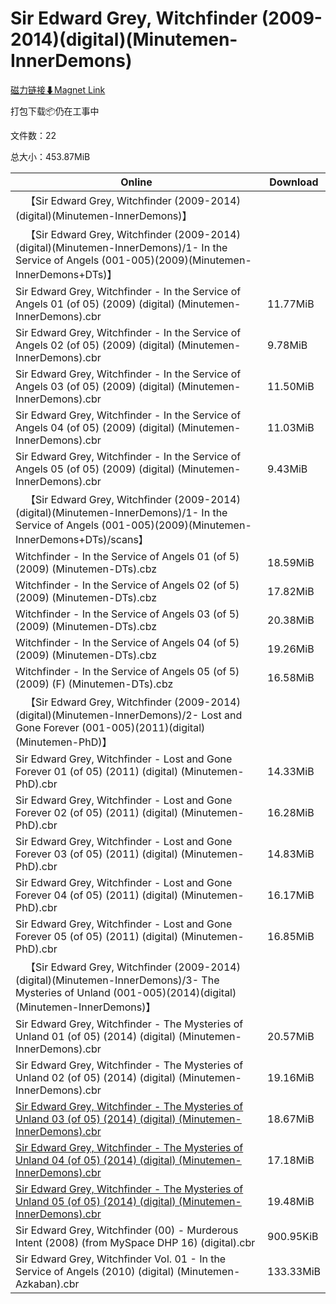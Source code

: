 # Sir Edward Grey, Witchfinder (2009-2014)(digital)(Minutemen-InnerDemons)

[磁力链接⬇Magnet Link](magnet:?xt=urn:btih:c21109883987bb6f58774405bef7e6036794c82b&dn=Sir%20Edward%20Grey%2C%20Witchfinder%20%282009-2014%29%28digital%29%28Minutemen-InnerDemons%29)

打包下载📦仍在工事中

文件数：22

总大小：453.87MiB

Online | Download
--- | ---
&emsp;【Sir Edward Grey, Witchfinder (2009-2014)(digital)(Minutemen-InnerDemons)】 | 
&emsp;【Sir Edward Grey, Witchfinder (2009-2014)(digital)(Minutemen-InnerDemons)/1- In the Service of Angels (001-005)(2009)(Minutemen-InnerDemons+DTs)】 | 
Sir Edward Grey, Witchfinder - In the Service of Angels 01 (of 05) (2009) (digital) (Minutemen-InnerDemons).cbr | 11.77MiB
Sir Edward Grey, Witchfinder - In the Service of Angels 02 (of 05) (2009) (digital) (Minutemen-InnerDemons).cbr | 9.78MiB
Sir Edward Grey, Witchfinder - In the Service of Angels 03 (of 05) (2009) (digital) (Minutemen-InnerDemons).cbr | 11.50MiB
Sir Edward Grey, Witchfinder - In the Service of Angels 04 (of 05) (2009) (digital) (Minutemen-InnerDemons).cbr | 11.03MiB
Sir Edward Grey, Witchfinder - In the Service of Angels 05 (of 05) (2009) (digital) (Minutemen-InnerDemons).cbr | 9.43MiB
&emsp;【Sir Edward Grey, Witchfinder (2009-2014)(digital)(Minutemen-InnerDemons)/1- In the Service of Angels (001-005)(2009)(Minutemen-InnerDemons+DTs)/scans】 | 
Witchfinder - In the Service of Angels 01 (of 5) (2009) (Minutemen-DTs).cbz | 18.59MiB
Witchfinder - In the Service of Angels 02 (of 5) (2009) (Minutemen-DTs).cbz | 17.82MiB
Witchfinder - In the Service of Angels 03 (of 5) (2009) (Minutemen-DTs).cbz | 20.38MiB
Witchfinder - In the Service of Angels 04 (of 5) (2009) (Minutemen-DTs).cbz | 19.26MiB
Witchfinder - In the Service of Angels 05 (of 5) (2009) (F) (Minutemen-DTs).cbz | 16.58MiB
&emsp;【Sir Edward Grey, Witchfinder (2009-2014)(digital)(Minutemen-InnerDemons)/2- Lost and Gone Forever  (001-005)(2011)(digital)(Minutemen-PhD)】 | 
Sir Edward Grey, Witchfinder - Lost and Gone Forever 01 (of 05) (2011) (digital) (Minutemen-PhD).cbr | 14.33MiB
Sir Edward Grey, Witchfinder - Lost and Gone Forever 02 (of 05) (2011) (digital) (Minutemen-PhD).cbr | 16.28MiB
Sir Edward Grey, Witchfinder - Lost and Gone Forever 03 (of 05) (2011) (digital) (Minutemen-PhD).cbr | 14.83MiB
Sir Edward Grey, Witchfinder - Lost and Gone Forever 04 (of 05) (2011) (digital) (Minutemen-PhD).cbr | 16.17MiB
Sir Edward Grey, Witchfinder - Lost and Gone Forever 05 (of 05) (2011) (digital) (Minutemen-PhD).cbr | 16.85MiB
&emsp;【Sir Edward Grey, Witchfinder (2009-2014)(digital)(Minutemen-InnerDemons)/3- The Mysteries of Unland  (001-005)(2014)(digital)(Minutemen-InnerDemons)】 | 
Sir Edward Grey, Witchfinder - The Mysteries of Unland 01 (of 05) (2014) (digital) (Minutemen-InnerDemons).cbr | 20.57MiB
Sir Edward Grey, Witchfinder - The Mysteries of Unland 02 (of 05) (2014) (digital) (Minutemen-InnerDemons).cbr | 19.16MiB
[Sir Edward Grey, Witchfinder - The Mysteries of Unland 03 (of 05) (2014) (digital) (Minutemen-InnerDemons).cbr](https://github.com/alicewish/markdown/blob/master/comic/Sir-Edward-Grey-Witchfinder-Mysteries-of-Unland-03-of-05-2014-digital-Minutemen-InnerDemons-cbr.md) | 18.67MiB
[Sir Edward Grey, Witchfinder - The Mysteries of Unland 04 (of 05) (2014) (digital) (Minutemen-InnerDemons).cbr](https://github.com/alicewish/markdown/blob/master/comic/Sir-Edward-Grey-Witchfinder-Mysteries-of-Unland-04-of-05-2014-digital-Minutemen-InnerDemons-cbr.md) | 17.18MiB
[Sir Edward Grey, Witchfinder - The Mysteries of Unland 05 (of 05) (2014) (digital) (Minutemen-InnerDemons).cbr](https://github.com/alicewish/markdown/blob/master/comic/Sir-Edward-Grey-Witchfinder-Mysteries-of-Unland-05-of-05-2014-digital-Minutemen-InnerDemons-cbr.md) | 19.48MiB
Sir Edward Grey, Witchfinder (00) - Murderous Intent (2008) (from MySpace DHP 16) (digital).cbr | 900.95KiB
Sir Edward Grey, Witchfinder Vol. 01 - In the Service of Angels (2010) (digital) (Minutemen-Azkaban).cbr | 133.33MiB
